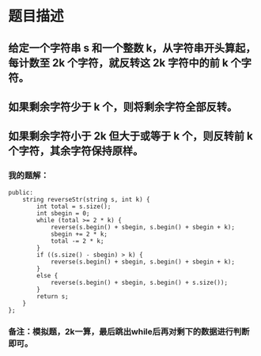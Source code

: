 # 题目描述
## 给定一个字符串 s 和一个整数 k，从字符串开头算起，每计数至 2k 个字符，就反转这 2k 字符中的前 k 个字符。
## 如果剩余字符少于 k 个，则将剩余字符全部反转。
## 如果剩余字符小于 2k 但大于或等于 k 个，则反转前 k 个字符，其余字符保持原样。
### 我的题解：
```class Solution {
public:
    string reverseStr(string s, int k) {
        int total = s.size();
        int sbegin = 0;
        while (total >= 2 * k) {
            reverse(s.begin() + sbegin, s.begin() + sbegin + k);
            sbegin += 2 * k;
            total -= 2 * k;
        }
        if ((s.size() - sbegin) > k) {
            reverse(s.begin() + sbegin, s.begin() + sbegin + k);
        }
        else {
            reverse(s.begin() + sbegin, s.begin() + s.size());
        }
        return s;
    }
};
```
### **备注**：模拟题，2k一算，最后跳出while后再对剩下的数据进行判断即可。